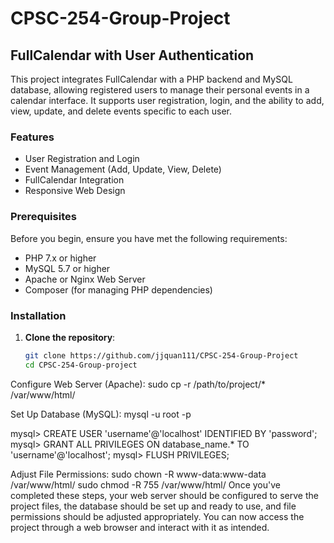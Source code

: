# CPSC-254-Group-Project
## FullCalendar with User Authentication

This project integrates FullCalendar with a PHP backend and MySQL database, allowing registered users to manage their personal events in a calendar interface. It supports user registration, login, and the ability to add, view, update, and delete events specific to each user.

### Features

- User Registration and Login
- Event Management (Add, Update, View, Delete)
- FullCalendar Integration
- Responsive Web Design

### Prerequisites

Before you begin, ensure you have met the following requirements:
- PHP 7.x or higher
- MySQL 5.7 or higher
- Apache or Nginx Web Server
- Composer (for managing PHP dependencies)

### Installation

1. **Clone the repository**:
   ```bash
   git clone https://github.com/jjquan111/CPSC-254-Group-Project
   cd CPSC-254-Group-project

Configure Web Server (Apache):
sudo cp -r /path/to/project/* /var/www/html/

Set Up Database (MySQL):
mysql -u root -p

mysql> CREATE USER 'username'@'localhost' IDENTIFIED BY 'password';
mysql> GRANT ALL PRIVILEGES ON database_name.* TO 'username'@'localhost';
mysql> FLUSH PRIVILEGES;

Adjust File Permissions:
sudo chown -R www-data:www-data /var/www/html/
sudo chmod -R 755 /var/www/html/
Once you've completed these steps, your web server should be configured to serve the project files, the database should be set up and ready to use, and file permissions should be adjusted appropriately. You can now access the project through a web browser and interact with it as intended.
